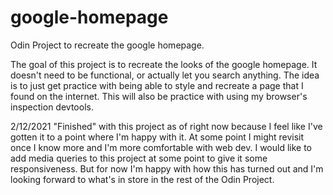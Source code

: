# google-homepage
Odin Project to recreate the google homepage.

The goal of this project is to recreate the looks of the google homepage. It doesn't need to be functional, or actually let you search anything. The idea is to just get practice with being able to style and recreate a page that I found on the internet. This will also be practice with using my browser's inspection devtools.



2/12/2021
"Finished" with this project as of right now because I feel like I've gotten it to a point where I'm happy with it. At some point I might revisit once I know more and I'm more comfortable with web dev. I would like to add media queries to this project at some point to give it some responsiveness. But for now I'm happy with how this has turned out and I'm looking forward to what's in store in the rest of the Odin Project.